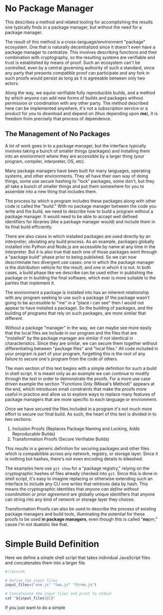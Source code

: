 # No Package Manager

This describes a method and related tooling for accomplishing the results one typically finds in a package manager, but without the need for a package manager.

The result of this method is a cross-language/environment "package" ecosystem. One that is naturally decentralized since it doesn't even have a package manager to centralize. This involves describing functions and their combination with cryptography, so the resulting systems are verifiable and trust is established by means of proof. Such an ecosystem can't be controlled, even by a central governing authority of such a standard, since any party that presents compatible proof can participate and any fork in such proofs would persist as long as it is agreeable between only two actors.

Along the way, we aquire verifiable fully reproducible builds, and a method by which anyone can add new forms of builds and packages without permission or coordination with any other party. The method described here can be implemented anywhere, it's not a subscription service or a product for you to download and depend on (thus depending upon **me**), it is freedom from precisely that process of dependence.

## The Management of No Packages

A lot of work goes in to a package manager, but the interface typically involves taking a bunch of smaller things (packages) and installing them into an environment where they are accessible by a larger thing (your program, compiler, interpreter, OS, etc).

Many package managers have been built for many languages, operating systems, and other environments. They all have their own way of doing things, some use secure hashing to "lock" packages, some don't, but they all take a bunch of smaller things and put them somewhere for you to assemble into a new thing that includes them.

The process by which a program includes these packages along with other code is called the "build." With no package manager between the code you write and the build, we need to describe how to build a program without a package manager. It would need to be able to accept well defined identifiers for libraries (like a package manager would) and include them in its final build efficiently.

There are also cases in which installed packages are used directly by an interpreter, obviating any build process. As an example, packages globally installed into Python and Node.js are accessible by name at any time in the interpreter. But it is also true that each one of those packages went through a "package build" phase prior to being published. So we can now descriminate two divergent use cases: one in which the package manager is the distribution vehicle for the result, and one in which it is not. In both cases, a build phase like we describe can be used either in publishing the package or in building the final software, which ever is more suitable to the parties that implement it.

The environment a package is installed into has an inherent relationship with any program seeking to use such a package (if the package wasn't going to be accessible to "me" in a "place i can see" then I would not appear to have installed a package). So the building of packages, and the building of programs that rely on such packages, are more similar that different.

Without a package "manager" in the way, we can maybe see more easily that the local files we include in our program and the files that are "installed" by the package manager are similar if not identical in characteristics. Since they are similar, we can secure them together without differentiating between "package files" and "local files." All code included in your program is part of your program, forgetting this is the root of any failure to secure one's program from the code of others.

The main section of this text begins with a simple definition for such a build in shell script. It is meant only as an example we can continue to modify through the text in order to demonstrate the proofs. For a more use case driven example the section "Functions Only (Mikeal's Method)" appears at the end, which introduces small constraints that make the proofs more useful in practice and allow us to explore ways to replace many features of package managers that are more specific to each language or environment.

Once we have secured the files included in a program it's not much more effort to secure our final build. As such, the heart of this text is divided in to two sections:

1. Inclusion Proofs (Replaces Package Naming and Locking, Adds Reproducable Builds)
2. Transformation Proofs (Secure Verifiable Builds)

This results in a generic definition for securing packages and other files which is compabitible across any network, registry, or storage layer. Since it is nothing but hashes, there's not even encoding details to bikeshed.

The examples here use `git show` for a "package registry," relying on the cryptographic hashes of files already checked into `git`. Since this is done in shell script, it's easy to imagine replacing or otherwise extending such an interface to include any CLI one writes that retreives data by hash. This means the cryptographic identities that *anyone can define without coordination or prior agreement* are globally unique identifiers that anyone can string into any kind of network or storage layer they choose.

Transformation Proofs can also be used to describe the process of existing package managers and build tools, illuminating the potential for these proofs to be used **in package managers**, even though this is called "**no**pm," cause I'm not dualistic like that.

# Simple Build Definition

Here we define a simple shell script that takes individual JavaScript files and concatenates them into a larger file.

```zsh
#!/bin/sh

# Define the input files
input_files=("one.js" "two.js" "three.js")

# Concatenate the input files and print to stdout
cat "${input_files[@]}"
```

If you just want to do a simple <script> include, this is actually a working build already.

A CommonJS build would look like this:

```zsh
#!/bin/sh

# Define the input files
input_files=("one.js" "two.js" "three.js")

# Read the content of each file into a variable
content_one=$(cat "one.js")
content_two=$(cat "two.js")
content_three=$(cat "three.js")

# Print the CommonJS module to stdout
cat <<EOF
module.exports = {
  one: \`
$content_one
  \`,
  two: \`
$content_two
  \`,
  three: \`
$content_three
  \`
};
EOF
```

If you want it to be an ESM module you add this:

```zsh
#!/bin/sh

# Define the input files
input_files=("one.js" "two.js" "three.js")

# Read the content of each file into a variable
content_one=$(cat "one.js")
content_two=$(cat "two.js")
content_three=$(cat "three.js")

# Print the ES Module to stdout
cat <<EOF
export const one = \`
$content_one
\`;

export const two = \`
$content_two
\`;

export const three = \`
$content_three
\`;
EOF
```

If you want to minify it, you can do this:

```zsh
./build.sh | uglifyjs -c -m
```

Now that we have a simple build definition, we can move on to securing the files we include in our program ("locking" in package manager terms).

After that, we'll secure the process by which we build, such that any build process, not just one as trivial as the one above, can be secured in the same way. With that, we'll have the means to describe cross-platform, cross-language, purely cryptographic "packaging" that can be accomplished **without** a package manager or **within** a package manager itself.

# Inclusion Proofs

In our prior example, the build was a file that read other files directly and concatenated them together. We're going to make a slight modification to that process:

1. We're going to return an *inclusion proof* for our input files from the build process.
2. We're going to add a flag that allows us to build from that *inclusion proof* (looking up and verifying hash identities from `git show`) rather than local files.

Our build reads a bunch of files and performs a transformation on them to produce a new file that includes what it needs from these parts. The fact that these are individual "files" in this example is not relevant to the proof structure, all builds take a bunch of things as input and combine them into a new thing. Files are obvious/easy to hash, other things a build may rely on could be more abstract or difficult to hash but accomplishable in any deterministic system. If the build is not deterministic then it can't be secured, and is of generally poor quality so it should be improved to be deterministic thus becoming reliable.

Using `git show` to retrieve file content by hash identity means building from proof will only work if the files are actually checked in to git. This is a simple way to demonstrate core concepts, and is trivially replaced with any CLI that retrieves files by hash. We'll be using git's hash identity algorithm to secure the files we include in our program, so our proofs will expect this algorithm. That doesn't mean we're incompatible with other algorithms, it's easy to produce alternate identities for the same content using different algorithms, and once you know they are equivalent (verifiably so!) you can use them interchangably as you hold a verifiable proof of their equivalency.

```zsh
#!/bin/sh

identify() {
  # Make a git hash from a string
  echo "$1" | git hash-object --stdin
}

read_hash() {
  # Read a file by hash (must be committed to local git repo)
  local hash="$1"
  local content
  content=$(git show "$hash")

  # Validate the content by re-computing the hash
  local computed_hash
  computed_hash=$(echo "$content" | git hash-object --stdin)

  if [ "$computed_hash" != "$hash" ]; then
    echo "Validation failed: content hash does not match original hash" >&2
    return 1
  fi

  echo "$content"
}

# Define the source files
source_files=("one.js" "two.js" "three.js")

# Initialize variables
build_from_proof=false
proof_hashes=()

# Parse command-line arguments
while getopts ":i" opt; do
  case $opt in
    i)
      build_from_proof=true
      ;;
    \?)
      echo "Invalid option: -$OPTARG" >&2
      exit 1
      ;;
  esac
done
shift $((OPTIND -1))

# Initialize content list
content=()

if [ "$build_from_proof" = true ]; then
  # Build from proof mode
  while IFS= read -r hash; do
    proof_hashes+=("$hash")
  done
  for hash in "${proof_hashes[@]}"; do
    content_item=$(read_hash "$hash")
    if [ $? -ne 0 ]; then
      exit 1
    fi
    content+=("$content_item")
  done
else
  # No arguments passed, use local files
  for file in "${source_files[@]}"; do
    if [ -f "$file" ]; then
      content+=("$(cat "$file")")
    else
      echo "File not found: $file" >&2
      exit 1
    fi
  done
fi

# Simple concatenation for a build example
concatenated_content=$(printf "%s\n" "${content[@]}")

# Print the concatenated content to stdout
echo "$concatenated_content" > program.js

# Print the hashes of the content
for c in "${content[@]}"; do
  echo "$(identify "$c")"
done
```

Here we're just working with local files, but since we're also demonstrating a method in which a hash is used instead of a local file, we have a globally unique verifiable identifier that can be used as well.

Any package publishing system that can retreive content by a verifiable identity can be used alongside this. Human readable package names can be resolved into these identities, and the identities can be resolved into content. This is a simple way to secure the content of a package, and it's a way that can be used in any system that can resolve these identities.

An npm package would have a more complicated process to identify and resolve packages, but once such a process is defined anyone can use it and anyone can arrive at agreement on package identities using the contents **already available in npm.** You wouldn't even need an npm client or any of the npm software to do this as long as you understand the process and have access to the package content.

```
% ./build.sh
a8ad70ecbc4cb81726bb7a3f0d09e5164f95bbd5
e4360d0a350feb1256781db8e63cdcb4b116ce23
9bed00d83c3925112f15cf7eb418469298bf5036
```

Now our build process writes a program (`program.js`) and outputs an inclusion proof.

This build program also accepts such a proof and builds from sources committed to git from the hash identities found in the inclusion proof.

```
% ./build.sh | ./build.sh -i
a8ad70ecbc4cb81726bb7a3f0d09e5164f95bbd5
e4360d0a350feb1256781db8e63cdcb4b116ce23
9bed00d83c3925112f15cf7eb418469298bf5036
```

You can verify it works by simply pipeing the output of the build into a new build with the `-i` flag. The output should be identical to `./build.sh`.

```
diff <(./build.sh) <(./build.sh | ./build.sh -i)
```

This diff should always be empty, so if you want a command that will fail if the build is not reproducable, you can use this:

```
bash -c 'diff <(./build.sh) <(./build.sh | ./build.sh -i) > /dev/null || exit 1'
```

**This** is a *verifiably reproducable* build.

Now, let's make the build process itself just as verifiable.

# Transformation Proofs

In our very simple build, the entire content of the parts are included in the final program. This means that we could, if we wished, parse the parts from the final program in order to *derive* a proof.

When transformations result in programs that can have their proofs derived from the result, or even a combination of the result and other information (like source-maps), we already have a verifiable build so long as we have knowledge of the build process.

If we can:
* Derive the inclusion proof from the build result,
* We are already in posession of the build result, and its inclusion proof,
* Knowing the build process we can call it with this proof and verify it is the same result.

**This** is a verifiable build.

However, there are many transformations which result in programs you cannot derive inclusion proof from 😅

In these cases, we need another proof that describes build *transformation*. A "transformation proof" represents the transformation of an *input* to an *output* by way of a single *transformation*. You can describe multiple transformations by chaining these proofs together, or by treating a large multi-stage process as a single transformation.

The proof is thus described as three hash identities in order:

1. *input* identity
2. *transformation* identity
3. *output* identity

This is a simple way to describe a transformation, and it is easy to see how this can be extended to more complex transformations.

We will now extend our previous example, writing a new `verifiable-build.js` file that calls `build.sh` and returns the transformation proof. This will demonstrate how to create a transformation proof from a build process when such a proof cannot be derived from the build result. So we will describe our prior build process which implemented our inclusion proof as a transformation proof in the following way:

1. Our *input* identity will be the identity of the full inclusion proof from our build.
2. `build.sh` describes our entire *transformation*. Since it depends on no other files other than those described in the inclusion proof, we can use the hash of `build.sh` as the *transformation* identity. If the build depended on other state we'd need to find a way to include that in the identity as well. *This topic will be explored later.*
3. Our *output* identity will be the identity of the final program.

```zsh
#!/bin/sh

identify() {
  # Make a git hash from a string
  echo "$1" | git hash-object --stdin
}

# Run the build script and capture the inclusion proof
inclusion_proof=$(./build.sh)

# Compute the hash of the inclusion proof
input_identity=$(identify "$inclusion_proof")

# Compute the hash of the build script
transformation_identity=$(identify "$(cat build.sh)")

# Compute the hash of the final program
output_identity=$(identify "$(cat program.js)")

proof=(
  "$input_identity"
  "$transformation_identity"
  "$output_identity"
)

# Print the transformation proof
for c in "${proof[@]}"; do
  echo c
done
```

That's it.

The following command will trigger a build and return our proof.

```
./verifiable-build.sh
```

There's a lot more that package managers do than just install files and lock them. We're going to continue to explore those, but this will be done by describing and signing information **about** these proofs. Rather than design around a central schema, or a central authority, we're going to allow for any schema to be used, and any authority you trust to be trusted.

Hash identities are universal global identifiers. We can build many highly compatible systems and protocols if we separate what can and cannot be verified. Since what we've described so far is a universal system, we can build many different systems on top of it. Files, packages, builds, and more can all be shared with only what we've already described.

These aren't proofs for files that are stored in `git`. Instead of files, you could create identities for any type of input, and store them anywhere you can retreive and verify them.

# Functions Only (Mikeal's Method)

From this point forward, we're going to describe a system that presumes the *inclusions* (js files in our example) are all describing single functions.

This is for simplicity of presentation and the honest preference of the author. What is being described can also be described with more complex structures like classes, modules, or even entire programs. However, the more complex the structure, the more complex the system that must be present to verify it.

By staying simple we get to demonstrate the cryptography and the trust model without getting bogged down in the details. We'll also be assuming that the names of the functions can be derived from the content of the inclusions themselves because we don't want to design another structure for that to live in 😁 In use cases where this is not true, the function name information from elsewhere must be included in the inclusion identity or else you'll suffer from unverifiability caused by this indeterminism.

Most package managers are built before, or addressing systems built before, the rise of modern AI. They are built for developers first, automation second, and AI is rarely considered a consumer. We're going to reverse this order, so that our primary audience is AI, then automation, and finally developers. As such, we're free to imagine a system in which individuals and bots can publish without a coordinating authority but where what is being published is not just untrusted but ***highly suspect***.

When package registries take on the curation and moderation role they are known for they also leave the packages that are curated and not moderated "blessed." If malware was ever published, it would be removed once such information was known.

As there is no registry, there is no central means by which one can curate such a list. Malware will be published, and if you are not verifying it isn't malware, you are at risk. This is the world we are building for. It's actually the world we already live in, supply chain attacks have been happening for years, and the best defense we have is AI detection like [Socket.dev](https://socket.dev). A publishing system that presumes from the beginning that packages are not presumed to be anything other than malware without other knowledge is a good way to build a system that is robust and not easily attacked.

We'll continue to utilize `git` for our "registry" and we'll be using GitHub Actions for our "networked computing environment." This involves utilizing some underappreciated features of git, like the ability to commit blobs directly without a filename. We'll model our workflow from code change, to build, publish, numerous forms of verification and improvement, re-publishing, and finally consumption all by adding information to git branches, pushing them, and utilizing the trigger of a push to run a script that does the next step.

In each of these steps, the workflow could easily be split between actors, and when these methods are implemented in open networks numerous actors will take on many of these steps in parallel. GitHub Actions are simply a means by which we can present the separation of actors with varied concerns responding to information. Much of what we discuss could also be applied to existing package managers and their publishing workflows should they implement proofs and signatures rather than, or even alongside, centralized authorities.

onchange:
  - in main branch: build and publish proofs to published branch
  - in published branch: verify proofs and publish a verification signature back to the published branch **for AI and automation to consume**
  - in verified branch: publish signed facts and views about the build to the info branch
  - in info branch: verify facts and publish a markdown file back to the info branch **for humans to read**

In the end, we end up with a system that proactively validates a lot about packages before humans are ever even notified of a package existing. Software developers and AI that consume these functions have numerous facts and views about a package they can see and authenticate themselves if they don't trust the signers.

Since nothing is being described or exchanged other than hash identities, proofs, signatures, and information that arrives at these through computation, we can build a system that is highly compatible with many different systems and protocols. We can also build a system that is highly resistant to attack and highly resilient to failure. We haven't even defined what programming language this is for, and we don't need to because we'll only ever concern ourselves with data that has gone through verification that it is the language we prefer when we consume it. The same goes for any other characteristic.

🚧🚧🚧🚧🚧🚧🚧🚧

Under Construction

🚧🚧🚧🚧🚧🚧🚧🚧
